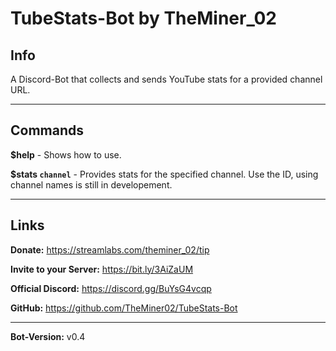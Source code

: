 # TubeStats-Bot by TheMiner_02


## Info
A Discord-Bot that collects and sends YouTube stats for a provided channel URL.

---

## Commands
**$help** - Shows how to use.

**$stats ```channel```** - Provides stats for the specified channel. Use the ID, using channel names is still in developement.

---

## Links

**Donate:** https://streamlabs.com/theminer_02/tip

**Invite to your Server:** https://bit.ly/3AiZaUM

**Official Discord:** https://discord.gg/BuYsG4vcqp

**GitHub:** https://github.com/TheMiner02/TubeStats-Bot

---

**Bot-Version:** v0.4
